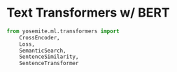 # Text Transformers w/ BERT

```python
from yosemite.ml.transformers import 
    CrossEncoder, 
    Loss, 
    SemanticSearch, 
    SentenceSimilarity, 
    SentenceTransformer
```